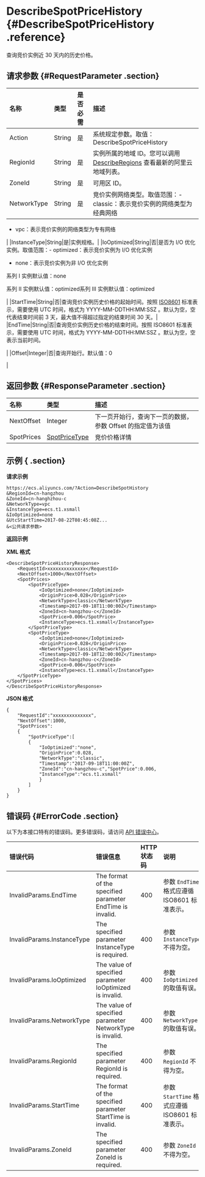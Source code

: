 # DescribeSpotPriceHistory {#DescribeSpotPriceHistory .reference}

查询竞价实例近 30 天内的历史价格。

## 请求参数 {#RequestParameter .section}

|名称|类型|是否必需|描述|
|:-|:-|:---|:-|
|Action|String|是|系统规定参数。取值：DescribeSpotPriceHistory|
|RegionId|String|是|实例所属的地域 ID。您可以调用 [DescribeRegions](cn.zh-CN/API参考/地域/DescribeRegions.md#) 查看最新的阿里云地域列表。|
|ZoneId|String|是|可用区 ID。|
|NetworkType|String|是|竞价实例网络类型。取值范围：-   classic：表示竞价实例的网络类型为经典网络
-   vpc：表示竞价实例的网络类型为专有网络

|
|InstanceType|String|是|实例规格。|
|IoOptimized|String|否|是否为 I/O 优化实例。取值范围：-   optimized：表示竞价实例为 I/O 优化实例
-   none：表示竞价实例为非 I/O 优化实例

系列 I 实例默认值：none

系列 II 实例默认值：optimized系列 III 实例默认值：optimized

|
|StartTime|String|否|查询竞价实例历史价格的起始时间。按照 [ISO8601](cn.zh-CN/API参考/附录/时间格式.md#) 标准表示，需要使用 UTC 时间，格式为 YYYY-MM-DDTHH:MM:SSZ 。默认为空，空代表结束时间前 3 天，最大值不得超过指定的结束时间 30 天。|
|EndTime|String|否|查询竞价实例历史价格的结束时间。按照 ISO8601 标准表示，需要使用 UTC 时间，格式为 YYYY-MM-DDTHH:MM:SSZ 。默认为空，空表示当前时间。

|
|Offset|Integer|否|查询开始行。默认值：0

|

## 返回参数 {#ResponseParameter .section}

|名称|类型|描述|
|:-|:-|:-|
|NextOffset|Integer|下一页开始行，查询下一页的数据，参数 Offset 的指定值为该值|
|SpotPrices|[SpotPriceType](cn.zh-CN/API参考/数据类型/SpotPriceType.md#)|竞价价格详情|

## 示例 { .section}

**请求示例** 

```
https://ecs.aliyuncs.com/?Action=DescribeSpotHistory
&RegionId=cn-hangzhou
&ZoneId=cn-hanghzhou-c
&NetworkType=vpc
&InstanceType=ecs.t1.xsmall
&IoOptimized=none
&UtcStartTime=2017-08-22T08:45:08Z...
&<公共请求参数>
```

**返回示例** 

**XML 格式**

```
<DescribeSpotPriceHistoryResponse>
    <RequestId>xxxxxxxxxxxxxx</RequestId>
    <NextOffset>1000</NextOffset>
    <SpotPrices>
        <SpotPriceType>
            <IoOptimized>none</IoOptimized>
            <OriginPrice>0.028</OriginPrice>
            <NetworkType>classic</NetworkType>
            <Timestamp>2017-09-18T11:00:00Z</Timestamp>
            <ZoneId>cn-hangzhou-c</ZoneId>
            <SpotPrice>0.006</SpotPrice>
            <InstanceType>ecs.t1.xsmall</InstanceType>
        </SpotPriceType>
        <SpotPriceType>
            <IoOptimized>none</IoOptimized>
            <OriginPrice>0.028</OriginPrice>
            <NetworkType>classic</NetworkType>
            <Timestamp>2017-09-18T12:00:00Z</Timestamp>
            <ZoneId>cn-hangzhou-c</ZoneId>
            <SpotPrice>0.006</SpotPrice>
            <InstanceType>ecs.t1.xsmall</InstanceType>
    </SpotPriceType>
</SpotPrices>
</DescribeSpotPriceHistoryResponse>
```

 **JSON 格式** 

```
{
    "RequestId":"xxxxxxxxxxxxxx",
    "NextOffset":1000,
    "SpotPrices":
    {
        "SpotPriceType":[
        {
            "IoOptimized":"none",
            "OriginPrice":0.028,
            "NetworkType":"classic",
            "Timestamp":"2017-09-18T11:00:00Z",
            "ZoneId":"cn-hangzhou-c","SpotPrice":0.006,
            "InstanceType":"ecs.t1.xsmall"
            }
        ]
    }
}
```

## 错误码 {#ErrorCode .section}

以下为本接口特有的错误码。更多错误码，请访问 [API 错误中心](https://error-center.aliyun.com/status/product/Ecs)。

|错误代码|错误信息|HTTP 状态码|说明|
|:---|:---|:-------|:-|
|InvalidParams.EndTime|The format of the specified parameter EndTime is invalid.|400|参数 `EndTime` 格式应遵循 ISO8601 标准表示。|
|InvalidParams.InstanceType|The specified parameter InstanceType is required.|400|参数 `InstanceType` 不得为空。|
|InvalidParams.IoOptimized|The value of specified parameter IoOptimized is invalid.|400|参数 `IoOptimized` 的取值有误。|
|InvalidParams.NetworkType|The value of specified parameter NetworkType is invalid.|400|参数 `NetworkType` 的取值有误。|
|InvalidParams.RegionId|The specified parameter RegionId is required.|400|参数 `RegionId` 不得为空。|
|InvalidParams.StartTime|The format of the specified parameter StartTime is invalid.|400|参数 `StartTime` 格式应遵循 ISO8601 标准表示。|
|InvalidParams.ZoneId|The specified parameter ZoneId is required.|400|参数 `ZoneId` 不得为空。|

